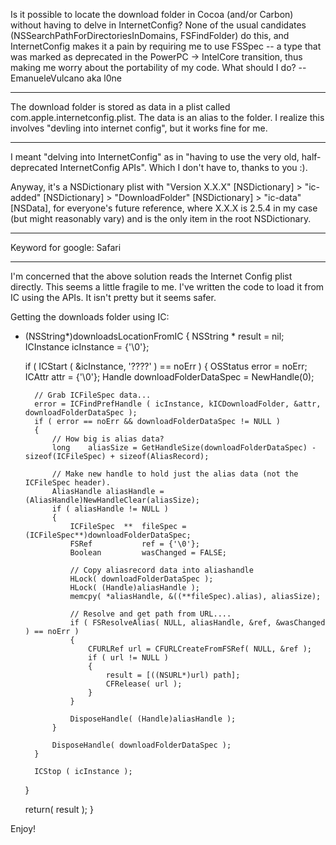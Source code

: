Is it possible to locate the download folder in Cocoa (and/or Carbon) without having to delve in InternetConfig? None of the usual candidates (NSSearchPathForDirectoriesInDomains, FSFindFolder) do this, and InternetConfig makes it a pain by requiring me to use FSSpec -- a type that was marked as deprecated in the PowerPC -> IntelCore transition, thus making me worry about the portability of my code.
What should I do? -- EmanueleVulcano aka l0ne

----

The download folder is stored as data in a plist called com.apple.internetconfig.plist.  The data is an alias to the folder.  I realize this involves "devling into internet config", but it works fine for me.

----
I meant "delving into InternetConfig" as in "having to use the very old, half-deprecated InternetConfig APIs". Which I don't have to, thanks to you :).

Anyway, it's a NSDictionary plist with "Version X.X.X" [NSDictionary] > "ic-added" [NSDictionary] > "DownloadFolder" [NSDictionary] > "ic-data" [NSData], for everyone's future reference, where X.X.X is 2.5.4 in my case (but might reasonably vary) and is the only item in the root NSDictionary.

----

Keyword for google: Safari

----

I'm concerned that the above solution reads the Internet Config plist directly. This seems a little fragile to me. I've written the code to load it from IC using the APIs.
It isn't pretty but it seems safer.

Getting the downloads folder using IC:

    

- (NSString*)downloadsLocationFromIC
{
	NSString	*	result = nil;
	ICInstance		icInstance = {'\0'};
	
	if ( ICStart ( &icInstance, '????' ) == noErr )
	{
		OSStatus	error = noErr;
		ICAttr		attr = {'\0'};
		Handle		downloadFolderDataSpec = NewHandle(0);
		
		// Grab ICFileSpec data...
		error = ICFindPrefHandle ( icInstance, kICDownloadFolder, &attr, downloadFolderDataSpec );
		if ( error == noErr && downloadFolderDataSpec != NULL )
		{
			// How big is alias data?
			long	aliasSize = GetHandleSize(downloadFolderDataSpec) - sizeof(ICFileSpec) + sizeof(AliasRecord);
			
			// Make new handle to hold just the alias data (not the ICFileSpec header).
			AliasHandle	aliasHandle = (AliasHandle)NewHandleClear(aliasSize);
			if ( aliasHandle != NULL )
			{
				ICFileSpec	**	fileSpec = (ICFileSpec**)downloadFolderDataSpec;
				FSRef			ref = {'\0'};
				Boolean			wasChanged = FALSE;

				// Copy aliasrecord data into aliashandle
				HLock( downloadFolderDataSpec );
				HLock( (Handle)aliasHandle );
				memcpy( *aliasHandle, &((**fileSpec).alias), aliasSize);
				
				// Resolve and get path from URL....
				if ( FSResolveAlias( NULL, aliasHandle, &ref, &wasChanged ) == noErr )
				{
					CFURLRef url = CFURLCreateFromFSRef( NULL, &ref );
					if ( url != NULL )
					{
						result = [((NSURL*)url) path];
						CFRelease( url );
					}
				}
				
				DisposeHandle( (Handle)aliasHandle );
			}
			
			DisposeHandle( downloadFolderDataSpec );
		}
		
		ICStop ( icInstance );
	}
	
	return( result );
}



Enjoy!
